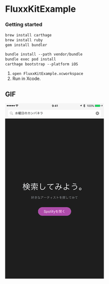 # FluxxKitExample

### Getting started

```
brew install carthage
brew install ruby
gem install bundler
```

```
bundle install --path vendor/bundle
bundle exec pod install
carthage bootstrap --platform iOS
```

1. `open FluxxKitExample.xcworkspace`
2. Run in Xcode.

## GIF

![GIF](https://raw.githubusercontent.com/keitaoouchi/FluxxKitExample/master/sample.gif "GIF")
